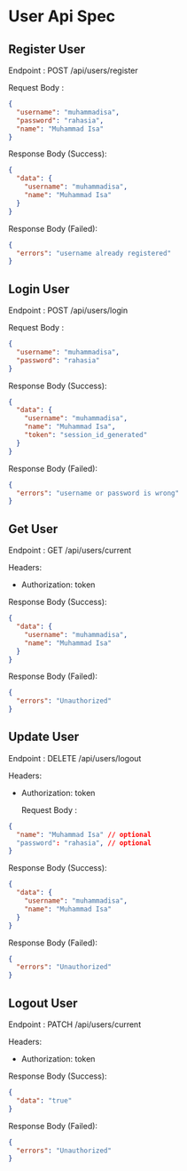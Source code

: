 # User Api Spec

## Register User

Endpoint : POST /api/users/register

Request Body :

```json
{
  "username": "muhammadisa",
  "password": "rahasia",
  "name": "Muhammad Isa"
}
```

Response Body (Success):

```json
{
  "data": {
    "username": "muhammadisa",
    "name": "Muhammad Isa"
  }
}
```

Response Body (Failed):

```json
{
  "errors": "username already registered"
}
```

## Login User

Endpoint : POST /api/users/login

Request Body :

```json
{
  "username": "muhammadisa",
  "password": "rahasia"
}
```

Response Body (Success):

```json
{
  "data": {
    "username": "muhammadisa",
    "name": "Muhammad Isa",
    "token": "session_id_generated"
  }
}
```

Response Body (Failed):

```json
{
  "errors": "username or password is wrong"
}
```

## Get User

Endpoint : GET /api/users/current

Headers:

- Authorization: token

Response Body (Success):

```json
{
  "data": {
    "username": "muhammadisa",
    "name": "Muhammad Isa"
  }
}
```

Response Body (Failed):

```json
{
  "errors": "Unauthorized"
}
```

## Update User

Endpoint : DELETE /api/users/logout

Headers:

- Authorization: token

  Request Body :

```json
{
  "name": "Muhammad Isa" // optional
  "password": "rahasia", // optional
}
```

Response Body (Success):

```json
{
  "data": {
    "username": "muhammadisa",
    "name": "Muhammad Isa"
  }
}
```

Response Body (Failed):

```json
{
  "errors": "Unauthorized"
}
```

## Logout User

Endpoint : PATCH /api/users/current

Headers:

- Authorization: token

Response Body (Success):

```json
{
  "data": "true"
}
```

Response Body (Failed):

```json
{
  "errors": "Unauthorized"
}
```
